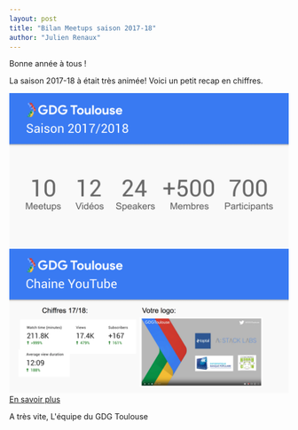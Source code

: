 ```yaml
---
layout: post
title: "Bilan Meetups saison 2017-18"
author: "Julien Renaux"
---
```


Bonne année à tous !

La saison 2017-18 à était très animée! Voici un petit recap en chiffres.

<img src="/img/posts/bilan-2017-18/season-2017-18-recap.png" alt="recap"/>
<img src="/img/posts/bilan-2017-18/season-2017-18-youtube.png" alt="recap"/>


<a class="btn btn-default btn-big btn-call-to-action" href="https://docs.google.com/presentation/d/1I_rDZm46uQXd0C-7p2A-gQFbMJdn1XH9r5TgE2Du2p0/edit?usp=sharing" target="_blank">
    En savoir plus
</a>

A très vite,
L'équipe du GDG Toulouse
